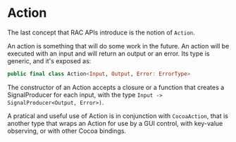 # Action

The last concept that RAC APIs introduce is the notion of `Action`.

An action is something that will do some work in the future. An action will be executed with an input and will return an output or an error. Its type is generic, and it's exposed as:

```swift
public final class Action<Input, Output, Error: ErrorType>
```

The constructor of an Action accepts a closure or a function that creates a SignalProducer for each input, with the type `Input -> SignalProducer<Output, Error>)`.

A pratical and useful use of Action is in conjunction with `CocoaAction`, that is another type that wraps an Action for use by a GUI control, with key-value observing, or with other Cocoa bindings.

